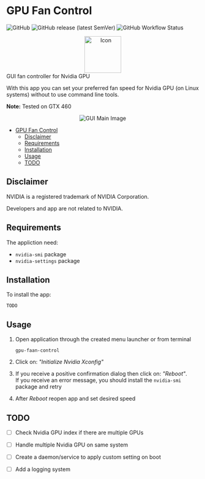 #  GPU Fan Control

![GitHub](https://img.shields.io/github/license/tudo75/gpu-fan-control)
![GitHub release (latest SemVer)](https://img.shields.io/github/v/release/tudo75/gpu-fan-control)
![GitHub Workflow Status](https://img.shields.io/github/workflow/status/tudo75/gpu-fan-control/Upload%20Python%20Package)

<div align="center">
    <img src="https://raw.githubusercontent.com/tudo75/gpu-fan-control/852a2ddd45e2cfcfe649cd5615865e453d42c118/gpu-fan-control.svg" alt="Icon" width="96px;" height="96px;"/>
</div>
GUI fan controller for Nvidia GPU

With this app you can set your preferred fan speed for Nvidia GPU (on Linux systems) without to use command line tools.

<b>Note:</b> Tested on GTX 460

<div align="center">
    <img src="https://raw.githubusercontent.com/tudo75/gpu-fan-control/main/screenshot.jpg" alt="GUI Main Image" />
</div>

- [GPU Fan Control](#gpu-fan-control)
  - [Disclaimer](#disclaimer)
  - [Requirements](#requirements)
  - [Installation](#installation)
  - [Usage](#usage)
  - [TODO](#todo)

## Disclaimer

NVIDIA is a registered trademark of NVIDIA Corporation.

Developers and app are not related to NVIDIA.

## Requirements

The appliction need:
  
- <code>nvidia-smi</code> package
- <code>nvidia-settings</code> package

## Installation

To install the app:

<code>TODO</code>

## Usage

1. Open application through the created menu launcher or from terminal 

    <code>gpu-faan-control</code>

2. Click on: <i>"Initialize Nvidia Xconfig"</i>
4. If you receive a positive confirmation dialog then click on: <i>"Reboot"</i>.<br/>
   If you receive an error message, you should install the <code>nvidia-smi</code> package and retry
1. After <i>Reboot</i> reopen app and set desired speed

## TODO

* [ ] Check Nvidia GPU index if there are multiple GPUs
* [ ] Handle multiple Nvidia GPU on same system
* [ ] Create a daemon/service to apply custom setting on boot
* [ ] Add a logging system

